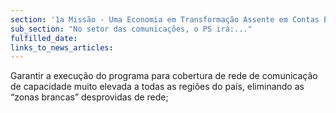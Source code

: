 ```yaml
---
section: '1a Missão - Uma Economia em Transformação Assente em Contas Equilibradas'
sub_section: "No setor das comunicações, o PS irá:..."
fulfilled_date:
links_to_news_articles:
---
```


Garantir a execução do programa para cobertura de rede de comunicação de capacidade muito elevada a todas as regiões do país, eliminando as “zonas brancas” desprovidas de rede;